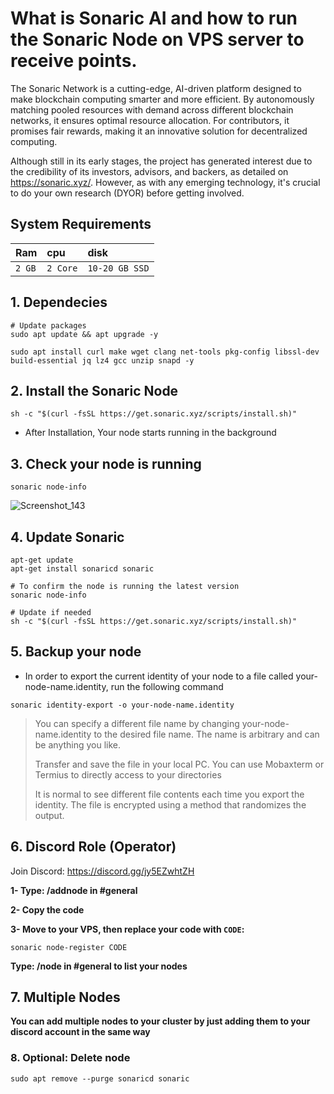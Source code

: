 # What is Sonaric AI and how to run the Sonaric Node on VPS server to receive points. 
The Sonaric Network is a cutting-edge, AI-driven platform designed to make blockchain computing smarter and more efficient. By autonomously matching pooled resources with demand across different blockchain networks, it ensures optimal resource allocation. For contributors, it promises fair rewards, making it an innovative solution for decentralized computing.

Although still in its early stages, the project has generated interest due to the credibility of its investors, advisors, and backers, as detailed on https://sonaric.xyz/. However, as with any emerging technology, it's crucial to do your own research (DYOR) before getting involved.

## System Requirements
| Ram | cpu     | disk                      |
| :-------- | :------- | :-------------------------------- |
| `2 GB`      | `2 Core` | `10-20 GB SSD` |

## 1. Dependecies
```console
# Update packages
sudo apt update && apt upgrade -y

sudo apt install curl make wget clang net-tools pkg-config libssl-dev build-essential jq lz4 gcc unzip snapd -y
```

## 2. Install the Sonaric Node
```console
sh -c "$(curl -fsSL https://get.sonaric.xyz/scripts/install.sh)"
```
* After Installation, Your node starts running in the background

## 3. Check your node is running
```console
sonaric node-info
```
![Screenshot_143](https://github.com/user-attachments/assets/d0bd314b-2d65-49cd-8057-e7ae1a84bf5a)

## 4. Update Sonaric
```console
apt-get update
apt-get install sonaricd sonaric

# To confirm the node is running the latest version
sonaric node-info

# Update if needed
sh -c "$(curl -fsSL https://get.sonaric.xyz/scripts/install.sh)"
```

## 5. Backup your node

* In order to export the current identity of your node to a file called your-node-name.identity, run the following command
```console
sonaric identity-export -o your-node-name.identity
```
> You can specify a different file name by changing your-node-name.identity to the desired file name. The name is arbitrary and can be anything you like.
>
> Transfer and save the file in your local PC. You can use Mobaxterm or Termius to directly access to your directories
>
> It is normal to see different file contents each time you export the identity. The file is encrypted using a method that randomizes the output.

## 6. Discord Role (Operator)

Join Discord: https://discord.gg/jy5EZwhtZH

**1- Type: /addnode in #general**

**2- Copy the code**

**3- Move to your VPS, then replace your code with `CODE`:**
```
sonaric node-register CODE
```

**Type: /node in #general to list your nodes**

## 7. Multiple Nodes
**You can add multiple nodes to your cluster by just adding them to your discord account in the same way**

### 8. Optional: Delete node
```
sudo apt remove --purge sonaricd sonaric
```

